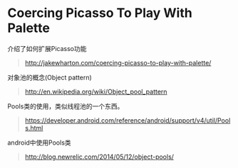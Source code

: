 Coercing Picasso To Play With Palette
========
介绍了如何扩展Picasso功能
> http://jakewharton.com/coercing-picasso-to-play-with-palette/

对象池的概念(Object pattern)
> http://en.wikipedia.org/wiki/Object_pool_pattern

Pools类的使用，类似线程池的一个东西。
> https://developer.android.com/reference/android/support/v4/util/Pools.html

android中使用Pools类
> http://blog.newrelic.com/2014/05/12/object-pools/